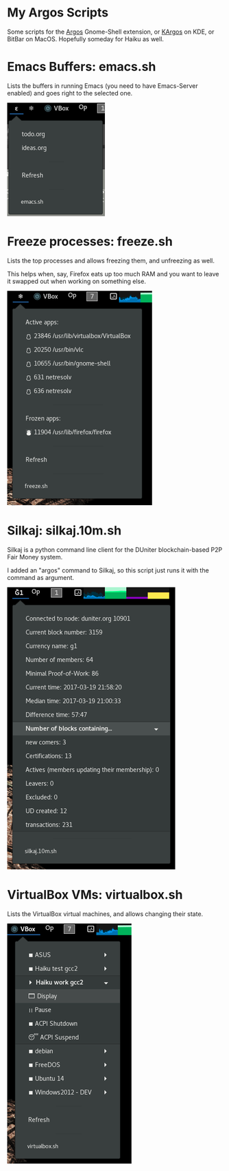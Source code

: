 # My Argos Scripts 

Some scripts for the [Argos](https://github.com/p-e-w/argos) Gnome-Shell extension, or [KArgos](https://github.com/lipido/kargos) on KDE, or BitBar on MacOS.
Hopefully someday for Haiku as well.

# Emacs Buffers: emacs.sh

Lists the buffers in running Emacs (you need to have Emacs-Server enabled) and goes right to the selected one.

![Emacs Buffers](screenshots/emacs.sh.png)

# Freeze processes: freeze.sh

Lists the top processes and allows freezing them, and unfreezing as well.

This helps when, say, Firefox eats up too much RAM and you want to leave it swapped out when working on something else.

![Freeze Processes](screenshots/freeze.sh.png)

# Silkaj: silkaj.10m.sh

Silkaj is a python command line client for the DUniter blockchain-based P2P Fair Money system.

I added an "argos" command to Silkaj, so this script just runs it with the command as argument.

![Silkaj](screenshots/silkaj.10m.sh.png)

# VirtualBox VMs: virtualbox.sh

Lists the VirtualBox virtual machines, and allows changing their state.

![Virtualbox](screenshots/virtualbox.sh.png)



